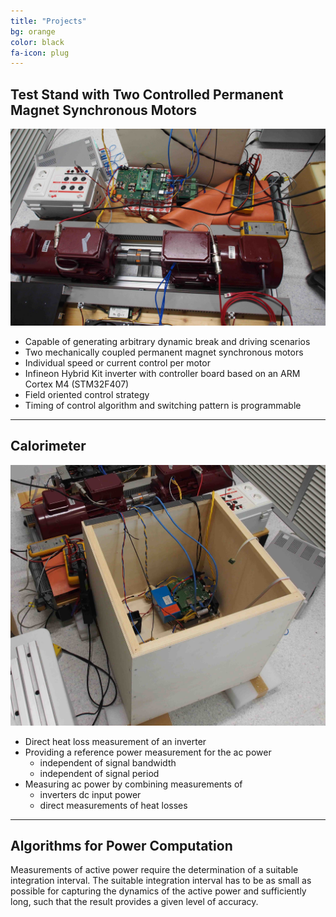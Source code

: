 ```yaml
---
title: "Projects"
bg: orange
color: black
fa-icon: plug
---
```


## Test Stand with Two Controlled Permanent Magnet Synchronous Motors

<div>
	<img class="row full column"   src="/img/P8160009.JPG" alt="Test Stand." title="Two mechanically connected PMSMs." />
</div>


- Capable of generating arbitrary dynamic break and driving scenarios
- Two mechanically coupled permanent magnet synchronous motors
- Individual speed or current control per motor
- Infineon Hybrid Kit inverter with controller board based on an ARM Cortex M4 (STM32F407)
- Field oriented control strategy
- Timing of control algorithm and switching pattern is programmable 

-------------------------


## Calorimeter 

<div>
	<img class="row full column"   src="/img/P8160003.JPG" alt="Test Stand." title="Two mechanically connected PMSMs." />
</div>


- Direct heat loss measurement of an inverter
- Providing a reference power measurement for the ac power
  - independent of signal bandwidth
  - independent of signal period 
- Measuring ac power by combining measurements of 
  - inverters dc input  power 
  - direct measurements of heat losses


-------------------------


## Algorithms for Power Computation

Measurements of active power require the determination of a suitable integration interval. 
The suitable integration interval has to be as small as possible for capturing the dynamics of the active power and
sufficiently long, such that the result provides a given level of accuracy.

